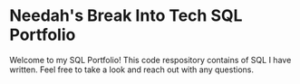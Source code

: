 # Needah's Break Into Tech SQL Portfolio 

Welcome to my SQL Portfolio! This code respository contains of SQL I have written. Feel free to take a look and reach out with any questions. 

